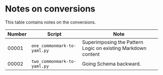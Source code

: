 # Notes on conversions

This table contains notes on the conversions.

| Number | Script | Note |
| --- | --- | --- |
| 00001 | `one_commonmark-to-yaml.py` | Superimposing the Pattern Logic on existing Markdown content |
| 00002 | `two_commonmark-to-yaml.py` | Going Schema backward. |

 